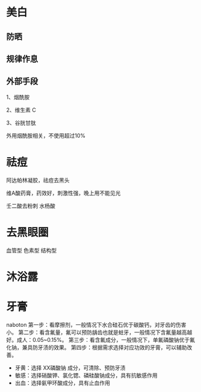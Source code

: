 
# 美白

## 防晒

## 规律作息

## 外部手段

1、烟酰胺

2、维生素 C

3、谷胱甘肽

外用烟酰胺相关，不使用超过10%


# 祛痘
阿达帕林凝胶，祛痘去黑头

维A酸药膏，药效好，刺激性强，晚上用不能见光

壬二酸去粉刺
水杨酸

# 去黑眼圈
血管型
色素型
结构型

# 沐浴露


# 牙膏
naboton
第一步：看摩擦剂，一般情况下水合硅石优于碳酸钙，对牙齿的伤害小。
第二步：看含氟量，氟可以预防龋齿也就是蛀牙，一般情况下含氟量越高越好。成人：0.05~0.15%。
第三步：看含氟成分，一般情况下，单氟磷酸钠优于氟化钠，兼具防牙渍的效果。
第四步：根据需求选择对应功效的牙膏，可以辅助改善。
- 牙黄：选择 XX磷酸钠 成分，可清除、预防牙渍
- 敏感：选择硝酸钾、氯化锶、磷硅酸钠成分，具有抗敏感作用
- 出血：选择氨甲环酸成分，具有止血作用